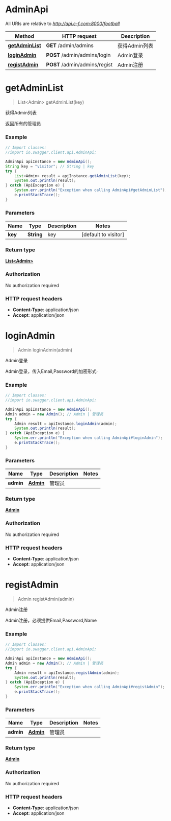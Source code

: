 # AdminApi

All URIs are relative to *http://api.c-f.com:8000/football*

Method | HTTP request | Description
------------- | ------------- | -------------
[**getAdminList**](AdminApi.md#getAdminList) | **GET** /admin/admins | 获得Admin列表
[**loginAdmin**](AdminApi.md#loginAdmin) | **POST** /admin/admins/login | Admin登录
[**registAdmin**](AdminApi.md#registAdmin) | **POST** /admin/admins/regist | Admin注册


<a name="getAdminList"></a>
# **getAdminList**
> List&lt;Admin&gt; getAdminList(key)

获得Admin列表

返回所有的管理员

### Example
```java
// Import classes:
//import io.swagger.client.api.AdminApi;

AdminApi apiInstance = new AdminApi();
String key = "visitor"; // String | key
try {
    List<Admin> result = apiInstance.getAdminList(key);
    System.out.println(result);
} catch (ApiException e) {
    System.err.println("Exception when calling AdminApi#getAdminList");
    e.printStackTrace();
}
```

### Parameters

Name | Type | Description  | Notes
------------- | ------------- | ------------- | -------------
 **key** | **String**| key | [default to visitor]

### Return type

[**List&lt;Admin&gt;**](Admin.md)

### Authorization

No authorization required

### HTTP request headers

 - **Content-Type**: application/json
 - **Accept**: application/json

<a name="loginAdmin"></a>
# **loginAdmin**
> Admin loginAdmin(admin)

Admin登录

Admin登录，传入Email,Password的加密形式·

### Example
```java
// Import classes:
//import io.swagger.client.api.AdminApi;

AdminApi apiInstance = new AdminApi();
Admin admin = new Admin(); // Admin | 管理员
try {
    Admin result = apiInstance.loginAdmin(admin);
    System.out.println(result);
} catch (ApiException e) {
    System.err.println("Exception when calling AdminApi#loginAdmin");
    e.printStackTrace();
}
```

### Parameters

Name | Type | Description  | Notes
------------- | ------------- | ------------- | -------------
 **admin** | [**Admin**](Admin.md)| 管理员 |

### Return type

[**Admin**](Admin.md)

### Authorization

No authorization required

### HTTP request headers

 - **Content-Type**: application/json
 - **Accept**: application/json

<a name="registAdmin"></a>
# **registAdmin**
> Admin registAdmin(admin)

Admin注册

Admin注册，必须提供Email,Password,Name

### Example
```java
// Import classes:
//import io.swagger.client.api.AdminApi;

AdminApi apiInstance = new AdminApi();
Admin admin = new Admin(); // Admin | 管理员
try {
    Admin result = apiInstance.registAdmin(admin);
    System.out.println(result);
} catch (ApiException e) {
    System.err.println("Exception when calling AdminApi#registAdmin");
    e.printStackTrace();
}
```

### Parameters

Name | Type | Description  | Notes
------------- | ------------- | ------------- | -------------
 **admin** | [**Admin**](Admin.md)| 管理员 |

### Return type

[**Admin**](Admin.md)

### Authorization

No authorization required

### HTTP request headers

 - **Content-Type**: application/json
 - **Accept**: application/json

